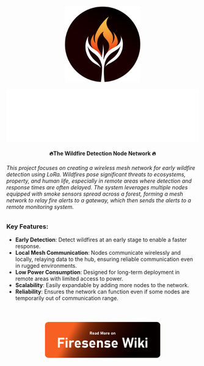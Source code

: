 <p align="center"><img src="./Docs/Readme Assets/logo.png" width="200" /></p>

<p align="center">
    <picture>
      <source 
        srcset="./Docs/Readme Assets/dark-text.png"
        media="(prefers-color-scheme: dark)"
      />
      <img 
        src="./Docs/Readme Assets/light-text.png" 
        alt="Logo Text"
        width="800"
       />
    </picture>
  </p>
<h4 align="center">🔥The Wildfire Detection Node Network 🔥</h4>
<h6>
This project focuses on creating a wireless mesh network for early wildfire detection using LoRa. Wildfires pose significant threats to ecosystems, property, and human life, especially in remote areas where detection and response times are often delayed. The system leverages multiple nodes equipped with smoke sensors spread across a forest, forming a mesh network to relay fire alerts to a gateway, which then sends the alerts to a remote monitoring system.
</h6>

### Key Features:
- **Early Detection**: Detect wildfires at an early stage to enable a faster response.
- **Local Mesh Communication**: Nodes communicate wirelessly and locally, relaying data to the hub, ensuring reliable communication even in rugged environments.
- **Low Power Consumption**: Designed for long-term deployment in remote areas with limited access to power.
- **Scalability**: Easily expandable by adding more nodes to the network.
- **Reliability**: Ensures the network can function even if some nodes are temporarily out of communication range.

<br>
<p align="center">
<a href="https://github.com/chathura-de-silva/Firesense/wiki">
<img src="./Docs/Readme Assets/ReadMoreButton.png" a
style="width: 60%; height: auto;" alt="Wiki Button" 
></a>
</p>